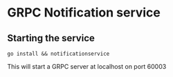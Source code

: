 # GRPC  Notification service

## Starting the service

    go install && notificationservice

This will start a GRPC server at localhost on port 60003